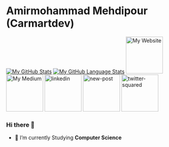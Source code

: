 # Amirmohammad Mehdipour (Carmartdev)
[![My GitHub Stats](https://github-readme-stats.vercel.app/api/?username=carmartdev&count_private=true&theme=tokyonight&showicons=true)]()
[![My GitHub Language Stats](https://github-readme-stats.vercel.app/api/top-langs/?username=carmartdev&langs_count=5&theme=tokyonight)]()
<a href="http://amirmomp.rf.gd/"><img width="100" height="100" src="https://img.icons8.com/clouds/100/domain.png" alt="My Website" title="My Website"/></a>
<a href="https://amirmomp.medium.com/"><img width="100" height="100" src="https://img.icons8.com/stickers/100/medium-logo.png" alt="My Medium" title="My Medium"/></a>
<a href="https://www.linkedin.com/in/amirmohammad-mehdipour-b96376170"><img width="100" height="100" src="https://img.icons8.com/clouds/100/linkedin.png" alt="linkedin"/></a>
<a href="mailto:amirmohammadmehp@gmail.com"><img width="100" height="100" src="https://img.icons8.com/clouds/100/new-post.png" alt="new-post"/></a>
<a href="https://twitter.com/amirmomp"><img width="100" height="100" src="https://img.icons8.com/clouds/100/twitter-squared.png" alt="twitter-squared"/></a>
### Hi there 👋

- 🌱 I’m currently Studying **Computer Science**
